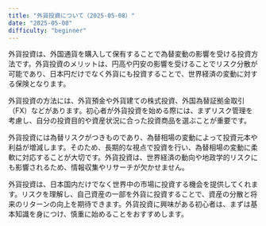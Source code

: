 ```yaml
---
title: "外貨投資について（2025-05-08）"
date: "2025-05-08"
difficulty: "beginner"
---
```


外貨投資は、外国通貨を購入して保有することで為替変動の影響を受ける投資方法です。外貨投資のメリットは、円高や円安の影響を受けることでリスク分散が可能であり、日本円だけでなく外貨にも投資することで、世界経済の変動に対する保険となります。

外貨投資の方法には、外貨預金や外貨建ての株式投資、外国為替証拠金取引（FX）などがあります。初心者が外貨投資を始める際には、まずリスク管理を考慮し、自分の投資目的や資産状況に合った投資商品を選ぶことが重要です。

外貨投資には為替リスクがつきものであり、為替相場の変動によって投資元本や利益が増減します。そのため、長期的な視点で投資を行い、為替相場の変動に柔軟に対応することが大切です。外貨投資は、世界経済の動向や地政学的リスクにも影響されるため、情報収集やリサーチが欠かせません。

外貨投資は、日本国内だけでなく世界中の市場に投資する機会を提供してくれます。リスクを理解し、自己資産の一部を外貨に投資することで、資産の分散と将来のリターンの向上を期待できます。外貨投資に興味がある初心者は、まずは基本知識を身につけ、慎重に始めることをおすすめします。
